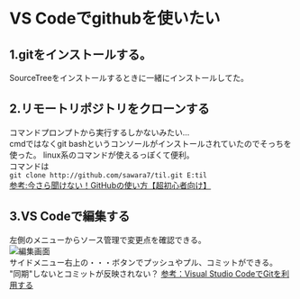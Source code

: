 # VS Codeでgithubを使いたい
## 1.gitをインストールする。  
SourceTreeをインストールするときに一緒にインストールしてた。  

## 2.リモートリポジトリをクローンする
コマンドプロンプトから実行するしかないみたい…  
cmdではなくgit bashというコンソールがインストールされていたのでそっちを使った。
linux系のコマンドが使えるっぽくて便利。  
コマンドは  
`git clone http://github.com/sawara7/til.git E:til`  
[参考:今さら聞けない！GitHubの使い方【超初心者向け】](https://techacademy.jp/magazine/6235)  

## 3.VS Codeで編集する
左側のメニューからソース管理で変更点を確認できる。  
![編集画面](/img/git.png)  
サイドメニュー右上の・・・ボタンでプッシュやプル、コミットができる。  
"同期"しないとコミットが反映されない？
[参考：Visual Studio CodeでGitを利用する](https://www.atmarkit.co.jp/ait/articles/1507/21/news017.html)

